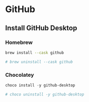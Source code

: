 # GitHub

## Install GitHub Desktop

### Homebrew

```sh
brew install --cask github

# brew uninstall --cask github
```

### Chocolatey

```ps1
choco install -y github-desktop

# choco uninstall -y github-desktop
```

